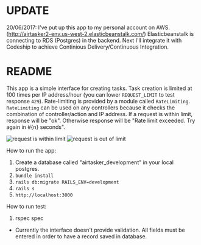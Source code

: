 # UPDATE
20/06/2017: I've put up this app to my personal account on AWS. (http://airtasker2-env.us-west-2.elasticbeanstalk.com/) Elasticbeanstalk is connecting to RDS (Postgres) in the backend. Next I'll integrate it with Codeship to achieve Continious Delivery/Continuous Integration.

# README

This app is a simple interface for creating tasks. Task creation is limited at 100 times per IP address/hour (you can lower `REQUEST_LIMIT` to test response `429`). Rate-limiting is provided by a module called `RateLimiting`. `RateLimiting` can be used on any controllers because it checks the combination of controller/action and IP address. If a request is within limit, response will be "ok". Otherwise response will be "Rate limit exceeded. Try again in #{n} seconds".

![request is within limit](http://i.imgur.com/Y2iXApD.png)
![request is out of limit](http://i.imgur.com/RVxZIHe.png)

How to run the app:
1. Create a database called "airtasker_development" in your local postgres.
2. `bundle install`
2. `rails db:migrate RAILS_ENV=development`
3. `rails s`
4. `http://localhost:3000`

How to run test:
1. rspec spec

* Currently the interface doesn't provide validation. All fields must be entered in order to have a record saved in database.
